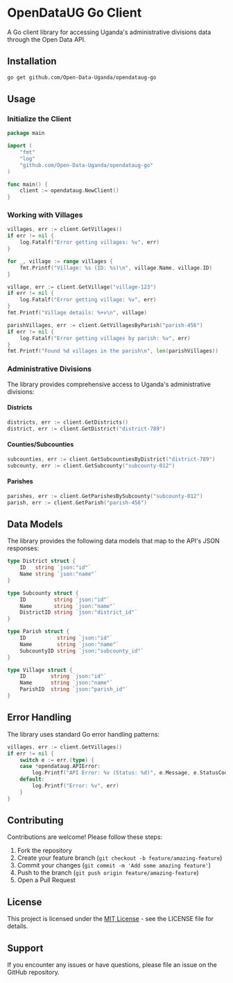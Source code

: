 # OpenDataUG Go Client

A Go client library for accessing Uganda's administrative divisions data through the Open Data API.

## Installation

```bash
go get github.com/Open-Data-Uganda/opendataug-go
```

## Usage

### Initialize the Client

```go
package main

import (
    "fmt"
    "log"
    "github.com/Open-Data-Uganda/opendataug-go"
)

func main() {
    client := opendataug.NewClient()
}
```

### Working with Villages

```go
villages, err := client.GetVillages()
if err != nil {
    log.Fatalf("Error getting villages: %v", err)
}

for _, village := range villages {
    fmt.Printf("Village: %s (ID: %s)\n", village.Name, village.ID)
}

village, err := client.GetVillage("village-123")
if err != nil {
    log.Fatalf("Error getting village: %v", err)
}
fmt.Printf("Village details: %+v\n", village)

parishVillages, err := client.GetVillagesByParish("parish-456")
if err != nil {
    log.Fatalf("Error getting villages by parish: %v", err)
}
fmt.Printf("Found %d villages in the parish\n", len(parishVillages))
```

### Administrative Divisions

The library provides comprehensive access to Uganda's administrative divisions:

#### Districts

```go
districts, err := client.GetDistricts()
district, err := client.GetDistrict("district-789")
```

#### Counties/Subcounties

```go
subcounties, err := client.GetSubcountiesByDistrict("district-789")
subcounty, err := client.GetSubcounty("subcounty-012")
```

#### Parishes

```go
parishes, err := client.GetParishesBySubcounty("subcounty-012")
parish, err := client.GetParish("parish-456")
```

## Data Models

The library provides the following data models that map to the API's JSON responses:

```go
type District struct {
    ID   string `json:"id"`
    Name string `json:"name"`
}

type Subcounty struct {
    ID         string `json:"id"`
    Name       string `json:"name"`
    DistrictID string `json:"district_id"`
}

type Parish struct {
    ID          string `json:"id"`
    Name        string `json:"name"`
    SubcountyID string `json:"subcounty_id"`
}

type Village struct {
    ID        string `json:"id"`
    Name      string `json:"name"`
    ParishID  string `json:"parish_id"`
}
```

## Error Handling

The library uses standard Go error handling patterns:

```go
villages, err := client.GetVillages()
if err != nil {
    switch e := err.(type) {
    case *opendataug.APIError:
        log.Printf("API Error: %v (Status: %d)", e.Message, e.StatusCode)
    default:
        log.Printf("Error: %v", err)
    }
}
```

## Contributing

Contributions are welcome! Please follow these steps:

1. Fork the repository
2. Create your feature branch (`git checkout -b feature/amazing-feature`)
3. Commit your changes (`git commit -m 'Add some amazing feature'`)
4. Push to the branch (`git push origin feature/amazing-feature`)
5. Open a Pull Request

## License

This project is licensed under the [MIT License](LICENSE) - see the LICENSE file for details.

## Support

If you encounter any issues or have questions, please file an issue on the GitHub repository.

